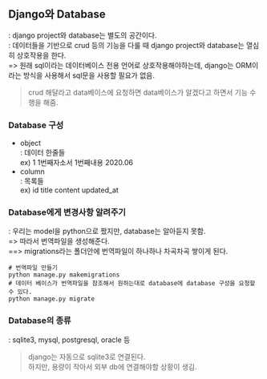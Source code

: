 ## Django와 Database
: django project와 database는 별도의 공간이다.\
: 데이터들을 기반으로 crud 등의 기능을 다룰 때 django project와 database는 열심히 상호작용을 한다.\
=> 원래 sql이라는 데이터베이스 전용 언어로 상호작용해야하는데, django는 ORM이라는 방식을 사용해서 sql문을 사용할 필요가 없음.
> crud 해달라고 data베이스에 요청하면 data베이스가 알겠다고 하면서 기능 수행을 해줌.

### Database 구성
- object\
: 데이터 한줄들\
ex) 1 1번째자소서 1번째내용 2020.06
- column\
: 목록들\
ex) id title content updated_at

### Database에게 변경사항 알려주기
: 우리는 model을 python으로 짰지만, database는 알아듣지 못함.\
=> 따라서 번역파일을 생성해준다.\
==> migrations라는 폴더안에 번역파일이 하나하나 차곡차곡 쌓이게 된다.
``` t
# 번역파일 만들기
python manage.py makemigrations
# 데이터 베이스가 번역파일을 참조해서 원하는대로 database에 database 구성을 요청할 수 있다.
python manage.py migrate
```

### Database의 종류
: sqlite3, mysql, postgresql, oracle 등
> django는 자동으로 sqlite3로 연결된다.\
> 하지만, 용량이 작아서 외부 db에 연결해야할 상황이 생김.
